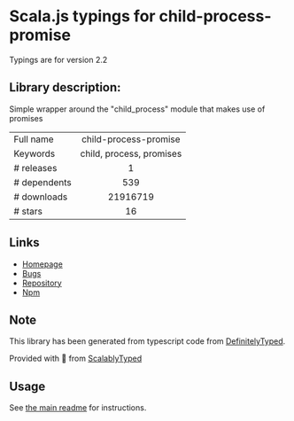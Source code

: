 
# Scala.js typings for child-process-promise

Typings are for version 2.2

## Library description:
Simple wrapper around the "child_process" module that makes use of promises

|                    |                 |
| ------------------ | :-------------: |
| Full name          | child-process-promise |
| Keywords           | child, process, promises |
| # releases         | 1 |
| # dependents       | 539 |
| # downloads        | 21916719 |
| # stars            | 16 |

## Links
- [Homepage](https://github.com/patrick-steele-idem/child-process-promise#readme)
- [Bugs](https://github.com/patrick-steele-idem/child-process-promise/issues)
- [Repository](https://github.com/patrick-steele-idem/child-process-promise)
- [Npm](https://www.npmjs.com/package/child-process-promise)
    


## Note
This library has been generated from typescript code from [DefinitelyTyped](https://definitelytyped.org).

Provided with :purple_heart: from [ScalablyTyped](https://github.com/oyvindberg/ScalablyTyped)

## Usage
See [the main readme](../../readme.md) for instructions.


